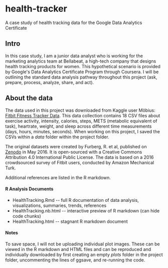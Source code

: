 # health-tracker
A case study of health tracking data for the Google Data Analytics Certificate

## Intro
In this case study, I am a junior data analyst who is working for the marketing analytics team at Bellabeat, a high-tech company that designs health tracking products for women. This hypothetical scenario is provided by Google's Data Analytics Certificate Program through Coursera. I will be outlining the standard data analysis pathway throughout this project (ask, prepare, process, analyze, share, and act).

## About the data
The data used in this project was downloaded from Kaggle user Möbius: [Fitbit Fitness Tracker Data](https://www.kaggle.com/datasets/arashnic/fitbit). This data collection contains 18 CSV files about exercise activity, intensity, calories, steps, METS (metabolic equivalent of task), heartrate, weight, and sleep across different time measurements (days, hours, minutes, seconds). When working on this project, I saved the CSVs within a *data* folder within the project folder.

The original datasets were created by Furberg, R. et al, published on [Zenodo](https://zenodo.org/record/53894#.Yj5xAi-B3Z7) in May 2016. It is open-sourced with a Creative Commons Attribution 4.0 International Public License. The data is based on a 2016 crowdsourced survey of Fitbit users, conducted by Amazon Mechanical Turk.

Additional references are listed in the R markdown.

#### R Analysis Documents
* HealthTracking.Rmd -- full R documentation of data analysis, visualizations, summaries, trends, references
* HealthTracking.nb.html -- interactive preview of R markdown (can hide code chunks)
* HealthTracking.html -- stagnant R markdown document

#### Notes
To save space, I will not be uploading individual plot images. These can be viewed in the R markdown and HTML files and can be reproduced and individually downloaded by first creating an empty *plots* folder in the project folder, uncommenting the lines of ggsave, and re-running the code.

